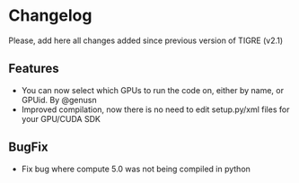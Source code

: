 Changelog
======

Please, add here all changes added since previous version of TIGRE (v2.1)

## Features

- You can now select which GPUs to run the code on, either by name, or GPUid. By @genusn
- Improved compilation, now there is no need to edit setup.py/xml files for your GPU/CUDA SDK

## BugFix

- Fix bug where compute 5.0 was not being compiled in python